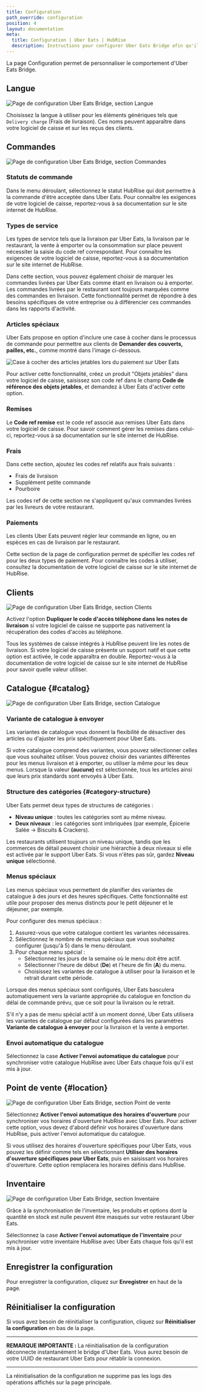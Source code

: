 ```yaml
---
title: Configuration
path_override: configuration
position: 4
layout: documentation
meta:
  title: Configuration | Uber Eats | HubRise
  description: Instructions pour configurer Uber Eats Bridge afin qu'il fonctionne parfaitement avec Uber Eats et votre logiciel de caisse ou d'autres apps connectées à HubRise. La configuration est simple.
---
```


La page Configuration permet de personnaliser le comportement d'Uber Eats Bridge.

## Langue

![Page de configuration Uber Eats Bridge, section Langue](./images/012-uber-eats-configuration-page-language.png)

Choisissez la langue à utiliser pour les éléments génériques tels que `Delivery charge` (Frais de livraison). Ces noms peuvent apparaître dans votre logiciel de caisse et sur les reçus des clients.

## Commandes

![Page de configuration Uber Eats Bridge, section Commandes](./images/013-uber-eats-configuration-page-orders.png)

### Statuts de commande

Dans le menu déroulant, sélectionnez le statut HubRise qui doit permettre à la commande d'être acceptée dans Uber Eats. Pour connaître les exigences de votre logiciel de caisse, reportez-vous à sa documentation sur le site internet de HubRise.

### Types de service

Les types de service tels que la livraison par Uber Eats, la livraison par le restaurant, la vente à emporter ou la consommation sur place peuvent nécessiter la saisie du code ref correspondant. Pour connaître les exigences de votre logiciel de caisse, reportez-vous à sa documentation sur le site internet de HubRise.

Dans cette section, vous pouvez également choisir de marquer les commandes livrées par Uber Eats comme étant en livraison ou à emporter. Les commandes livrées par le restaurant sont toujours marquées comme des commandes en livraison. Cette fonctionnalité permet de répondre à des besoins spécifiques de votre entreprise ou à différencier ces commandes dans les rapports d'activité.

### Articles spéciaux

Uber Eats propose en option d'inclure une case à cocher dans le processus de commande pour permettre aux clients de **Demander des couverts, pailles, etc.**, comme montré dans l'image ci-dessous.

![Case à cocher des articles jetables lors du paiement sur Uber Eats](./images/009-disposable-items.png)

Pour activer cette fonctionnalité, créez un produit "Objets jetables" dans votre logiciel de caisse, saisissez son code ref dans le champ **Code de référence des objets jetables**, et demandez à Uber Eats d'activer cette option.

### Remises

Le **Code ref remise** est le code ref associé aux remises Uber Eats dans votre logiciel de caisse. Pour savoir comment gérer les remises dans celui-ci, reportez-vous à sa documentation sur le site internet de HubRise.

### Frais

Dans cette section, ajoutez les codes ref relatifs aux frais suivants :

- Frais de livraison
- Supplément petite commande
- Pourboire

Les codes ref de cette section ne s'appliquent qu'aux commandes livrées par les livreurs de votre restaurant.

### Paiements

Les clients Uber Eats peuvent régler leur commande en ligne, ou en espèces en cas de livraison par le restaurant.

Cette section de la page de configuration permet de spécifier les codes ref pour les deux types de paiement. Pour connaître les codes à utiliser, consultez la documentation de votre logiciel de caisse sur le site internet de HubRise.

## Clients

![Page de configuration Uber Eats Bridge, section Clients](./images/017-uber-eats-configuration-page-customers.png)

Activez l'option **Dupliquer le code d'accès téléphone dans les notes de livraison** si votre logiciel de caisse ne supporte pas nativement la récupération des codes d'accès au téléphone.

Tous les systèmes de caisse intégrés à HubRise peuvent lire les notes de livraison. Si votre logiciel de caisse présente un support natif et que cette option est activée, le code apparaîtra en double. Reportez-vous à la documentation de votre logiciel de caisse sur le site internet de HubRise pour savoir quelle valeur utiliser.

## Catalogue {#catalog}

![Page de configuration Uber Eats Bridge, section Catalogue](./images/014-uber-eats-configuration-page-catalog.png)

### Variante de catalogue à envoyer

Les variantes de catalogue vous donnent la flexibilité de désactiver des articles ou d'ajuster les prix spécifiquement pour Uber Eats.

Si votre catalogue comprend des variantes, vous pouvez sélectionner celles que vous souhaitez utiliser. Vous pouvez choisir des variantes différentes pour les menus livraison et à emporter, ou utiliser la même pour les deux menus. Lorsque la valeur **(aucune)** est sélectionnée, tous les articles ainsi que leurs prix standards sont envoyés à Uber Eats.

### Structure des catégories {#category-structure}

Uber Eats permet deux types de structures de catégories :

- **Niveau unique** : toutes les catégories sont au même niveau.
- **Deux niveaux** : les catégories sont imbriquées (par exemple, Épicerie Salée → Biscuits & Crackers).

Les restaurants utilisent toujours un niveau unique, tandis que les commerces de détail peuvent choisir une hiérarchie à deux niveaux si elle est activée par le support Uber Eats. Si vous n'êtes pas sûr, gardez **Niveau unique** sélectionné.

### Menus spéciaux

Les menus spéciaux vous permettent de planifier des variantes de catalogue à des jours et des heures spécifiques. Cette fonctionnalité est utile pour proposer des menus distincts pour le petit déjeuner et le déjeuner, par exemple.

Pour configurer des menus spéciaux :

1. Assurez-vous que votre catalogue contient les variantes nécessaires.
2. Sélectionnez le nombre de menus spéciaux que vous souhaitez configurer (jusqu'à 5) dans le menu déroulant.
3. Pour chaque menu spécial :
   - Sélectionnez les jours de la semaine où le menu doit être actif.
   - Sélectionner l'heure de début (**De**) et l'heure de fin (**A**) du menu.
   - Choisissez les variantes de catalogue à utiliser pour la livraison et le retrait durant cette période.

Lorsque des menus spéciaux sont configurés, Uber Eats basculera automatiquement vers la variante appropriée du catalogue en fonction du délai de commande prévu, que ce soit pour la livraison ou le retrait.

S'il n'y a pas de menu spécial actif à un moment donné, Uber Eats utilisera les variantes de catalogue par défaut configurées dans les paramètres **Variante de catalogue à envoyer** pour la livraison et la vente à emporter.

### Envoi automatique du catalogue

Sélectionnez la case **Activer l'envoi automatique du catalogue** pour synchroniser votre catalogue HubRise avec Uber Eats chaque fois qu'il est mis à jour.

## Point de vente {#location}

![Page de configuration Uber Eats Bridge, section Point de vente](./images/015-uber-eats-configuration-page-location.png)

Sélectionnez **Activer l'envoi automatique des horaires d'ouverture** pour synchroniser vos horaires d'ouverture HubRise avec Uber Eats. Pour activer cette option, vous devez d'abord définir vos horaires d'ouverture dans HubRise, puis activer l'envoi automatique du catalogue.

Si vous utilisez des horaires d'ouverture spécifiques pour Uber Eats, vous pouvez les définir comme tels en sélectionnant **Utiliser des horaires d'ouverture spécifiques pour Uber Eats**, puis en saisissant vos horaires d'ouverture. Cette option remplacera les horaires définis dans HubRise.

## Inventaire

![Page de configuration Uber Eats Bridge, section Inventaire](./images/016-uber-eats-configuration-page-inventory.png)

Grâce à la synchronisation de l'inventaire, les produits et options dont la quantité en stock est nulle peuvent être masqués sur votre restaurant Uber Eats.

Sélectionnez la case **Activer l'envoi automatique de l'inventaire** pour synchroniser votre inventaire HubRise avec Uber Eats chaque fois qu'il est mis à jour.

## Enregistrer la configuration

Pour enregistrer la configuration, cliquez sur **Enregistrer** en haut de la page.

## Réinitialiser la configuration

Si vous avez besoin de réinitialiser la configuration, cliquez sur **Réinitialiser la configuration** en bas de la page.

---

**REMARQUE IMPORTANTE :** La réinitialisation de la configuration déconnecte instantanément le bridge d'Uber Eats. Vous aurez besoin de votre UUID de restaurant Uber Eats pour rétablir la connexion.

---

La réinitialisation de la configuration ne supprime pas les logs des opérations affichés sur la page principale.
